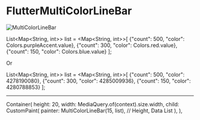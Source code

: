 # FlutterMultiColorLineBar
![MultiColorLineBar](https://user-images.githubusercontent.com/75613389/121510523-58e54600-ca05-11eb-98ce-c0513221235d.png)


List<Map<String, int>> list = <Map<String, int>>[
    {"count": 500, "color": Colors.purpleAccent.value},
    {"count": 300, "color": Colors.red.value},
    {"count": 150, "color": Colors.blue.value}
  ];


Or


 List<Map<String, int>> list = <Map<String, int>>[
    {"count": 500, "color": 4278190080},
    {"count": 300, "color": 4285009936},
    {"count": 150, "color": 4280788853}
  ];

----------------------------------------------------------------------------------------------------------

 Container(
            height: 20,
            width: MediaQuery.of(context).size.width,
            child: CustomPaint(
              painter: MultiColorLineBar(15, list),       // Height, Data List
            ),
          ),
